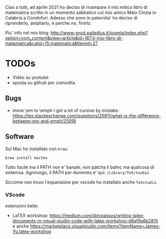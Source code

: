 
Ciao a tutti, ad aprile 2021 ho deciso di rivampare il mio mitico libro di matematica scritto in un momento sabbatico col mio amico Maio Cinzia in Calabria a Condofuri. Adesso che sono in paternita' ho deciso di riprenderlo, ampliarlo, e perche no, finirlo.

Piu' info nel mio blog: http://www-prod.palladius.it/joomla/index.php?option=com_content&view=article&id=187:il-mio-libro-di-matematica&catid=15:matematica&Itemid=27

# TODOs

* Video su youtube
* sposta su github per comodita

## Bugs

* move \em to \emph I got a lot of cursive by mistake:  https://tex.stackexchange.com/questions/25911/what-is-the-difference-between-em-and-emph/25918

## Software

Sul Mac ho installato con `brew`:

    brew install mactex
    
Tutto facile ma il PATH non e' banale, non patcha il bahrc ma qualcosa di sistemsa. Agnimogo, il PATH per dummies e' qui: `/Library/TeX/texbin`.

Siccome non trovo l'espansione per vscode ho installato anche `TeXstudio`.

### VScode

estensioni belle:

* LaTEX workshop: https://medium.com/@rcpassos/writing-latex-documents-in-visual-studio-code-with-latex-workshop-d9af6a6b2815 e anche https://marketplace.visualstudio.com/items?itemName=James-Yu.latex-workshop
